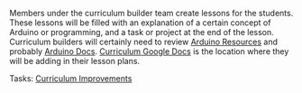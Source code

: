 Members under the curriculum builder team create lessons for the students. These lessons will be filled with an explanation of a certain concept of Arduino or programming, and a task or project at the end of the lesson. Curriculum builders will certainly need to review [Arduino Resources](Arduino%20Resources.md) and probably [Arduino Docs](Arduino%20Docs.md).  [Curriculum Google Docs](Curriculum%20Google%20Docs.md) is the location where they will be adding in their lesson plans.

Tasks: [Curriculum Improvements](Curriculum%20Improvements.md)